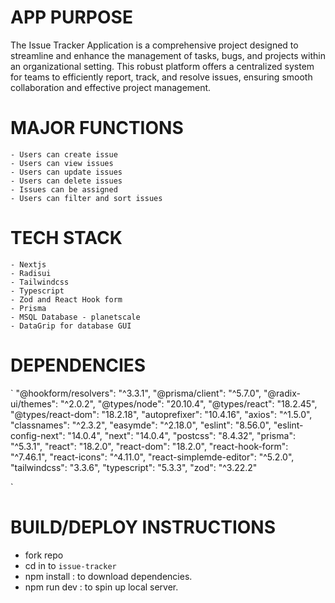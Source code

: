 # APP PURPOSE

The Issue Tracker Application is a comprehensive project designed to streamline and enhance the management of tasks, bugs, and projects within an organizational setting. This robust platform offers a centralized system for teams to efficiently report, track, and resolve issues, ensuring smooth collaboration and effective project management.

# MAJOR FUNCTIONS

    - Users can create issue
    - Users can view issues
    - Users can update issues
    - Users can delete issues
    - Issues can be assigned
    - Users can filter and sort issues

# TECH STACK

    - Nextjs
    - Radisui
    - Tailwindcss
    - Typescript
    - Zod and React Hook form
    - Prisma
    - MSQL Database - planetscale
    - DataGrip for database GUI

# DEPENDENCIES

`
"@hookform/resolvers": "^3.3.1",
"@prisma/client": "^5.7.0",
"@radix-ui/themes": "^2.0.2",
"@types/node": "20.10.4",
"@types/react": "18.2.45",
"@types/react-dom": "18.2.18",
"autoprefixer": "10.4.16",
"axios": "^1.5.0",
"classnames": "^2.3.2",
"easymde": "^2.18.0",
"eslint": "8.56.0",
"eslint-config-next": "14.0.4",
"next": "14.0.4",
"postcss": "8.4.32",
"prisma": "^5.3.1",
"react": "18.2.0",
"react-dom": "18.2.0",
"react-hook-form": "^7.46.1",
"react-icons": "^4.11.0",
"react-simplemde-editor": "^5.2.0",
"tailwindcss": "3.3.6",
"typescript": "5.3.3",
"zod": "^3.22.2"

`

# BUILD/DEPLOY INSTRUCTIONS

- fork repo
- cd in to `issue-tracker`
- npm install : to download dependencies.
- npm run dev : to spin up local server.
